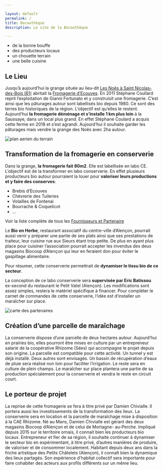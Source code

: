 ```yaml
---

layout: default
permalink: /
title: Bocauthèque
description: Le site de la Bocauthèque

---
```


- de la bonne bouffe
- des producteurs locaux
- un chouette terrain
- une belle cuisine

## Le Lieu

Jusqu’à aujourd’hui la grange située au lieu-dit [Les Noës à Saint Nicolas-des-Bois (61)](https://www.google.com/maps/place/Les+No%C3%ABs,+61250+Saint-Nicolas-des-Bois/data=!4m2!3m1!1s0x4809e20eb4ca68c7:0xa1bfde62ea680501?sa=X&ved=2ahUKEwjbtbakwaT1AhWHBGMBHYHHDksQ8gF6BAgPEAE) abritait la [Fromagerie
d’Ecouves](https://brebisdecouves.fr/). En 2011 Stéphane Coullard reprit l’exploitation de Gianni Fortunato et y construisit une
fromagerie. C’est ainsi que les pâturages autour sont labellisés bio depuis 1980. Ce sont des terres bio
historiques de la région. L’objectif est qu’elles le restent.
Aujourd’hui **la fromagerie déménage et s’installe 1 km plus loin** à la Saussaye, dans un local plus grand. En
effet Stéphane Coulard a acquis cette ferme en 2018 et s’est agrandi. Aujourd’hui il souhaite garder les
pâturages mais vendre la grange des Noës avec 2ha autour.

![plan aerien du terrain](https://centime.github.io/bocautheque/assets/img/maraichage3.jpg)

## Transformation de la fromagerie en conserverie

Dans la grange, **la fromagerie fait 80m2**. Elle est labellisée en labo CE. L’objectif est de la transformer en
labo conserverie. En effet plusieurs producteurs bio autour pourraient la louer pour **valoriser leurs
productions et y faire des conserves**: 
- Brebis d’Ecouves
- Chèvrerie des Tuileries
- Volailles de Fontenai
- Bourrache & Coquelicot
- ... 

Voir la liste complète de tous les [Fournisseurs et Partenaire](https://centime.github.io/bocautheque/fournisseurs)

Le **Bio en Herbe**, restaurant associatif du centre-ville d’Alençon, pourrait aussi venir y préparer une partie de ses plats ainsi que ses prestations de traiteur, leur cuisine rue aux Sieurs étant trop petite. De plus en ayant plus place pour cuisiner l’association pourrait accepter les invendus des
deux magasins Biocoop d’Alençon qui leur en feraient don pour éviter le gaspillage alimentaire.

Pour résumer, cette conserverie permettrait de **dynamiser le tissu bio de ce secteur**.

La conception de ce labo conserverie sera **supervisée par Eric Batissou** ex-second du restaurant le Petit
Vatel (Alençon). Les modifications sont assez simples, restera le matériel spécifique à financer.
Pour compléter le carnet de commandes de cette conserverie, l’idée est d’installer un maraîcher sur place.

![carte des partenaires](https://centime.github.io/bocautheque/assets/img/pub_locale.jpg)


## Création d’une parcelle de maraîchage

La conserverie dispose d’une parcelle de deux hectares autour. Aujourd’hui en prairies bio, elles pourront
être mises en culture par un entrepreneur salarié de la coopérative Rhizome (Sées) qui accompagne le
projet depuis son origine. La parcelle est compatible pour cette activité. Un tunnel y est déjà installé. Deux
autres sont envisagés. Un bassin de récupération d’eaux de pluie sera réalisé non loin pour faciliter
l’irrigation. Le reste sera en culture de plein champs.
Le maraîcher sur place plantera une partie de sa production spécialement pour la conserverie et vendra le
reste en circuit court.

## Le porteur de projet

La reprise de cette fromagerie se fera à titre privé par Damien Chivialle. Il portera aussi les investissements
de la transformation des lieux. La conserverie sera en location et la parcelle de maraîchage mise à
disposition à la CAE Rhizome.
Né au Mans, Damien Chivialle est gérant des deux magasins Biocoop d’Alençon et de celui de Mortagne-
au-Perche. Impliqué depuis 2015 sur le territoire ornais, il connait bien les producteurs bio locaux.
Entrepreneur et fier de sa région, il souhaite continuer à dynamiser le secteur bio en expérimentant, à titre
privé, d’autres manières de produire, de valoriser et de consommer localement.
Habitant depuis deux ans dans la friche artistique des Petits Châtelets (Alençon), il connaît bien la
dynamique des lieux partagés. Son expérience d'habitat collectif sera importante pour faire cohabiter des
acteurs aux profils différents sur un même lieu.
